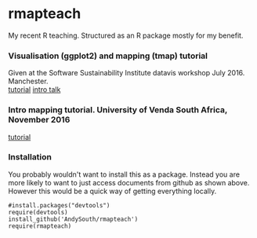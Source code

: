 # rmapteach

My recent R teaching. Structured as an R package mostly for my benefit.

### Visualisation (ggplot2) and mapping (tmap) tutorial 
Given at the Software Sustainability Institute datavis workshop July 2016. Manchester.  
[tutorial](https://github.com/AndySouth/rmapteach/blob/master/vignettes/soft-sustain_201607_tutorial.pdf)
[intro talk](https://github.com/AndySouth/rmapteach/blob/master/talk/andy%20south%20soft%20sustain%20201607.pdf)

### Intro mapping tutorial. University of Venda South Africa, November 2016
[tutorial]()


### Installation 

You probably wouldn't want to install this as a package. Instead you are more likely to want to just access documents from github as shown above. However this would be a quick way of getting everything locally.

    #install.packages("devtools")
    require(devtools)    
    install_github('AndySouth/rmapteach')  
    require(rmapteach)
    
    



  
